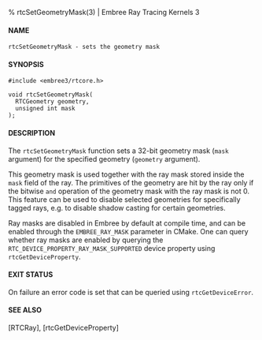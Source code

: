 % rtcSetGeometryMask(3) | Embree Ray Tracing Kernels 3

#### NAME

    rtcSetGeometryMask - sets the geometry mask

#### SYNOPSIS

    #include <embree3/rtcore.h>

    void rtcSetGeometryMask(
      RTCGeometry geometry,
      unsigned int mask
    );

#### DESCRIPTION

The `rtcSetGeometryMask` function sets a 32-bit geometry mask (`mask`
argument) for the specified geometry (`geometry` argument).

This geometry mask is used together with the ray mask stored inside
the `mask` field of the ray. The primitives of the geometry are hit by
the ray only if the bitwise `and` operation of the geometry mask with
the ray mask is not 0. This feature can be used to disable selected
geometries for specifically tagged rays, e.g. to disable shadow casting
for certain geometries.

Ray masks are disabled in Embree by default at compile time, and can
be enabled through the `EMBREE_RAY_MASK` parameter in CMake. One can
query whether ray masks are enabled by querying the
`RTC_DEVICE_PROPERTY_RAY_MASK_SUPPORTED` device property using
`rtcGetDeviceProperty`.

#### EXIT STATUS

On failure an error code is set that can be queried using
`rtcGetDeviceError`.

#### SEE ALSO

[RTCRay], [rtcGetDeviceProperty]


